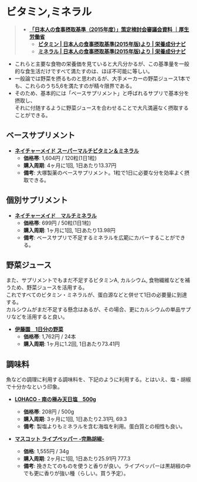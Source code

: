 ビタミン,ミネラル
=========

> - [**「日本人の食事摂取基準（2015年度）」策定検討会審議会資料 ｜厚生労働省**](http://www.mhlw.go.jp/stf/shingi/0000041824.html)
>   - [**ビタミン | 日本人の食事摂取基準(2015年版)より | 栄養成分ナビ**](http://www.glico.co.jp/navi/e07-2.html)
>   - [**ミネラル | 日本人の食事摂取基準(2015年版)より | 栄養成分ナビ**](http://www.glico.co.jp/navi/e07-3.html)

- これらと主要な食物の栄養価を見ていると大凡分かるが、この基準量を一般的な食生活だけですべて満たすのは、ほぼ不可能に等しい。
- 一般論では野菜を摂るものと思われるが、大手メーカーの野菜ジュース1本でも、これらのうち5,6を満たすのが精々限界である。
- そのため、基本的には「ベースサプリメント」と呼ばれるサプリで基本分を摂取し、  
それに付随するように野菜ジュースを合わせることで大凡満遍なく摂取することができる。

ベースサプリメント
----
- [**ネイチャーメイド スーパーマルチビタミン＆ミネラル**](https://lohaco.jp/product/8125342/)
  - **価格帯**: 1,604円 / 120粒(1日1粒)
  - **購入周期**: 4ヶ月に1回, 1日あたり13.37円
  - **備考**: 大塚製薬のベースサプリメント。1粒で1日に必要な分を効率よく摂取できる。

個別サプリメント
----

- [**ネイチャーメイド　マルチミネラル**](https://lohaco.jp/product/8125119/)
  - **価格帯**: 699円 / 50粒(1日1粒)
  - **購入周期**: 1ヶ月に1回, 1日あたり13.98円
  - **備考**: ベースサプリで不足するミネラルを広範にカバーすることができる。

野菜ジュース
----

また、サプリメントでもまだ不足するビタミンA, カルシウム, 食物繊維などを補うため、野菜ジュースを活用する。  
これですべてのビタミン・ミネラルが、蛋白源などと併せて1日の必要量に到達する。  
カルシウムがまだ不足する懸念はあるが、その場合、更にカルシウムの単品サプリなどを活用すると良い。

- [**伊藤園　1日分の野菜**](https://lohaco.jp/product/9732522/)
  - **価格帯**: 1,762円 / 24本
  - **購入周期**: 1ヶ月に1.2回, 1日あたり73.41円


調味料
----

魚などの調理に利用する調味料を、下記のように利用する。とはいえ、塩・胡椒で十分かなという印象。

- [**LOHACO - 南の極み天日塩　500g**](https://lohaco.jp/product/1409218/)
  - **価格帯**: 208円 / 500g
  - **購入周期**: 3ヶ月に1回, 1日あたり2.31円, 69.3
  - **備考**: 製塩よりもミネラルを含む海塩を利用。蛋白質との相性も良い。

- [**マスコット ライプペッパー -完熟胡椒-**](https://www.amazon.co.jp/dp/B0095QXP7A)
  - **価格**: 1,555円 / 34g
  - **購入周期**: 2ヶ月に1回, 1日あたり25.91円 777.3
  - **備考**: 挽きたてのものを使うと香りが良い。ライプペッパーは黒胡椒の中でも更に香りが強い種（らしい。買う予定）。
